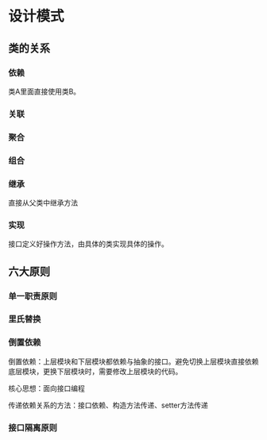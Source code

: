 # 设计模式

## 类的关系

### 依赖

类A里面直接使用类B。

### 关联



### 聚合

### 组合

### 继承

直接从父类中继承方法

### 实现

接口定义好操作方法，由具体的类实现具体的操作。

## 六大原则

### 单一职责原则



### 里氏替换

### 倒置依赖

倒置依赖：上层模块和下层模块都依赖与抽象的接口。避免切换上层模块直接依赖底层模块，更换下层模块时，需要修改上层模块的代码。

核心思想：面向接口编程

传递依赖关系的方法：接口依赖、构造方法传递、setter方法传递

### 接口隔离原则
